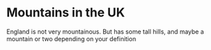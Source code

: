 Mountains in the UK
===================
England is not very mountainous.
But has some tall hills, and maybe a mountain or two depending on your definition